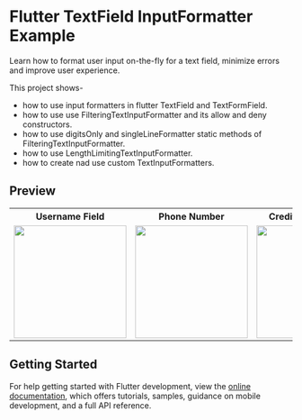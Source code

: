 # Flutter TextField InputFormatter Example

Learn how to format user input on-the-fly for a text field, minimize errors and improve user experience.

This project shows- 
- how to use input formatters in flutter TextField and TextFormField.
- how to use use FilteringTextInputFormatter and its allow and deny constructors.
- how to use digitsOnly and singleLineFormatter static methods of FilteringTextInputFormatter.
- how to use LengthLimitingTextInputFormatter.
- how to create nad use custom TextInputFormatters.

## Preview

<div style="text-align: center">
  <table>
    <tr>
      <th>Username Field</th>
      <th>Phone Number</th>
      <th>Credit Card Number</th>
      <th>Date of Birth</th>
    </tr>
    <tr>
      <td style="text-align: center">
        <img src="media/username.gif" width="200" />
      </td>
      <td style="text-align: center">
        <img src="media/phone_number.gif" width="200"/>
      </td>
      <td style="text-align: center">
        <img src="media/card.gif" width="200" />
      </td>
      <td style="text-align: center">
        <img src="media/dob.gif" width="200"/>
      </td>
    </tr>
  </table>
</div>

## Getting Started

For help getting started with Flutter development, view the
[online documentation](https://docs.flutter.dev/), which offers tutorials,
samples, guidance on mobile development, and a full API reference.

